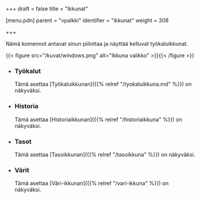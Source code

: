 +++
draft = false
title = "Ikkunat"

[menu.pdn]
    parent = "vpalkki"
    identifier = "ikkunat"
    weight = 308

+++

Nämä komennot antavat sinun piilottaa ja näyttää kelluvat työkaluikkunat.

{{< figure src="/kuvat/windows.png" alt="Ikkuna valikko" >}}{{< /figure >}}

* ### Työkalut

    Tämä asettaa [Työkaluikkunan]({{% relref "/tyokaluikkuna.md" %}}) on näkyväksi.

* ### Historia

    Tämä asettaa [Historiaikkunan]({{% relref "/historiaikkuna" %}}) on näkyväksi.

* ### Tasot

    Tämä asettaa [Tasoikkunan]({{% relref "/tasoikkuna" %}}) on näkyväksi.

* ### Värit

    Tämä asettaa [Väri-ikkunan]({{% relref "/vari-ikkuna" %}}) on näkyväksi.
